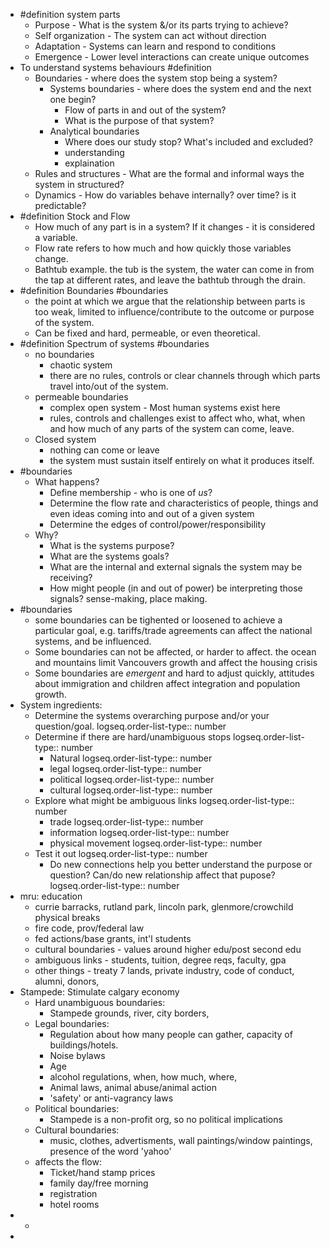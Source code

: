 - #definition system parts
	- Purpose - What is the system &/or its parts trying to achieve?
	- Self organization - The system can act without direction
	- Adaptation - Systems can learn and respond to conditions
	- Emergence - Lower level interactions can create unique outcomes
- To understand systems behaviours #definition
	- Boundaries - where does the system stop being a system?
		- Systems boundaries - where does the system end and the next one begin?
			- Flow of parts in and out of the system?
			- What is the purpose of that system?
		- Analytical boundaries
			- Where does our study stop? What's included and excluded?
			- understanding
			- explaination
	- Rules and structures - What are the formal and informal ways the system in structured?
	- Dynamics - How do variables behave internally? over time? is it predictable?
- #definition Stock and Flow
	- How much of any part is in a system? If it changes - it is considered a variable.
	- Flow rate refers to how much and how quickly those variables change.
	- Bathtub example. the tub is the system, the water can come in from the tap at different rates, and leave the bathtub through the drain.
- #definition Boundaries #boundaries
	- the point at which we argue that the relationship between parts is too weak, limited to influence/contribute to the outcome or purpose of the system.
	- Can be fixed and hard, permeable, or even theoretical.
- #definition  Spectrum of systems #boundaries
	- no boundaries
		- chaotic system
		- there are no rules, controls or clear channels through which parts travel into/out of the system.
	- permeable boundaries
		- complex open system - Most human systems exist here
		- rules, controls and challenges exist to affect who, what, when and how much of any parts of the system can come, leave.
	- Closed system
		- nothing can come or leave
		- the system must sustain itself entirely on what it produces itself.
- #boundaries
	- What happens?
		- Define membership - who is one of *us*?
		- Determine the flow rate and characteristics of people, things and even ideas coming into and out of a given system
		- Determine the edges of control/power/responsibility
	- Why?
		- What is the systems purpose?
		- What are the systems goals?
		- What are the internal and external signals the system may be receiving?
		- How might people (in and out of power) be interpreting those signals? sense-making, place making.
- #boundaries
	- some boundaries can be tighented or loosened to achieve a particular goal, e.g. tariffs/trade agreements can affect the national systems, and be influenced.
	- Some boundaries can not be affected, or harder to affect. the ocean and mountains limit Vancouvers growth and affect the housing crisis
	- Some boundaries are *emergent* and hard to adjust quickly, attitudes about immigration and children affect integration and population growth.
- System ingredients:
	- Determine the systems overarching purpose and/or your question/goal.
	  logseq.order-list-type:: number
	- Determine if there are hard/unambiguous stops
	  logseq.order-list-type:: number
		- Natural
		  logseq.order-list-type:: number
		- legal
		  logseq.order-list-type:: number
		- political
		  logseq.order-list-type:: number
		- cultural
		  logseq.order-list-type:: number
	- Explore what might be ambiguous links
	  logseq.order-list-type:: number
		- trade
		  logseq.order-list-type:: number
		- information
		  logseq.order-list-type:: number
		- physical movement
		  logseq.order-list-type:: number
	- Test it out
	  logseq.order-list-type:: number
		- Do new connections help you better understand the purpose or question? Can/do new relationship affect that pupose?
		  logseq.order-list-type:: number
- mru: education
	- currie barracks, rutland park, lincoln park, glenmore/crowchild physical breaks
	- fire code, prov/federal law
	- fed actions/base grants, int'l students
	- cultural boundaries - values around higher edu/post second edu
	- ambiguous links - students, tuition, degree reqs, faculty, gpa
	- other things - treaty 7 lands, private industry, code of conduct, alumni, donors,
- Stampede: Stimulate calgary economy
	- Hard unambiguous boundaries:
		- Stampede grounds, river, city borders,
	- Legal boundaries:
		- Regulation about how many people can gather, capacity of buildings/hotels.
		- Noise bylaws
		- Age
		- alcohol regulations, when, how much, where,
		- Animal laws, animal abuse/animal action
		- 'safety' or anti-vagrancy laws
	- Political boundaries:
		- Stampede is a non-profit org, so no political implications
	- Cultural boundaries:
		- music, clothes, advertisments, wall paintings/window paintings, presence of the word 'yahoo'
	- affects the flow:
		- Ticket/hand stamp prices
		- family day/free morning
		- registration
		- hotel rooms
-
	-
-